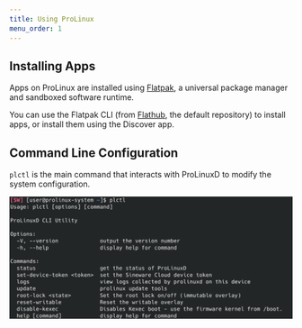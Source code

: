 ```yaml
---
title: Using ProLinux
menu_order: 1
---
```


<!--## Debugging using SSH over USB
ProLinux Mobile devices expose an ethernet interface over their USB port. When plugged into a computer running Linux, you can ssh into the phone using `ssh user@172.16.42.1`. -->

## Installing Apps

Apps on ProLinux are installed using [Flatpak](https://flatpak.org/), a universal package manager and sandboxed software runtime.

You can use the Flatpak CLI (from [Flathub](https://flathub.org/en), the default repository) to install apps, or install them using the Discover app.

## Command Line Configuration
`plctl` is the main command that interacts with ProLinuxD to modify the system configuration.

![plctl help output](/_images/plctl-output.png)